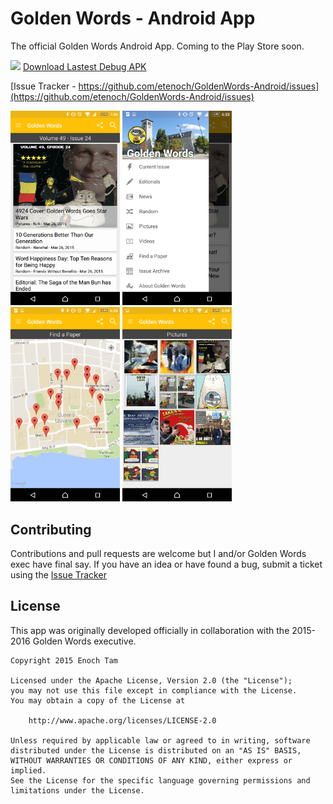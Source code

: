 # Golden Words - Android App &nbsp;

The official Golden Words Android App. Coming to the Play Store soon.

<a href='https://circleci.com/gh/etenoch/GoldenWords-Android' target='_blank'><img src='https://circleci.com/gh/etenoch/GoldenWords-Android.svg?style=svg&circle-token=7222f7d9b52289bdcd8eb7cf9db00d7835af1034' width="75"/></a> <a href='http://dev.enochtam.com/goldenwords-android-apk.php' target='_blank'>Download Lastest Debug APK</a>

[Issue Tracker - https://github.com/etenoch/GoldenWords-Android/issues](https://github.com/etenoch/GoldenWords-Android/issues)

<img src="https://raw.githubusercontent.com/etenoch/GoldenWords-Android/master/screenshots/gw_frontpage.png?token=AB1KDD58Gt3dIAmwbNHL9-KMuePNimyTks5WAzNNwA%3D%3D" width="175"/>
<img src="https://raw.githubusercontent.com/etenoch/GoldenWords-Android/master/screenshots/gw_hamburger.png?token=AB1KDP27lIB9z4jWOiwgINNmaKUHBLw0ks5WAzNMwA%3D%3D" width="175"/>
<img src="https://raw.githubusercontent.com/etenoch/GoldenWords-Android/master/screenshots/gw_map.png?token=AB1KDNXQevIU6IbFV1tnIXH9QVjMq3RYks5WAzNKwA%3D%3D" width="175"/>
<img src="https://raw.githubusercontent.com/etenoch/GoldenWords-Android/master/screenshots/gw_pictures.png?token=AB1KDDEICgAHgYuGKCqVUf8rgUKmnf5Qks5WAzNLwA%3D%3D" width="175"/>

## Contributing
Contributions and pull requests are welcome but I and/or Golden Words exec have final say. If you have an idea or have found a bug, submit a ticket using the [Issue Tracker](https://github.com/etenoch/GoldenWords-Android/issues)


## License
This app was originally developed officially in collaboration with the 2015-2016 Golden Words executive.
```
Copyright 2015 Enoch Tam

Licensed under the Apache License, Version 2.0 (the "License");
you may not use this file except in compliance with the License.
You may obtain a copy of the License at

    http://www.apache.org/licenses/LICENSE-2.0

Unless required by applicable law or agreed to in writing, software
distributed under the License is distributed on an "AS IS" BASIS,
WITHOUT WARRANTIES OR CONDITIONS OF ANY KIND, either express or implied.
See the License for the specific language governing permissions and
limitations under the License.
```
